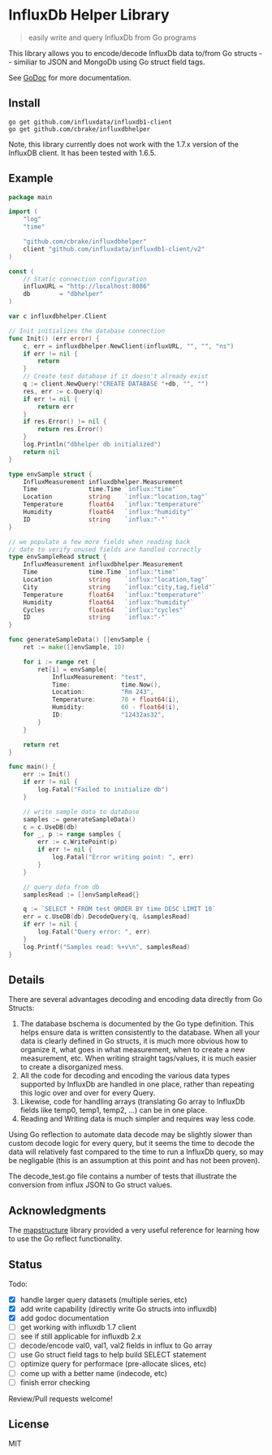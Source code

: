 # InfluxDb Helper Library

> easily write and query InfluxDb from Go programs

This library allows you to encode/decode InfluxDb data to/from
Go structs -- similiar to JSON and MongoDb using Go struct field tags.

See [GoDoc](https://godoc.org/github.com/cbrake/influxdbhelper) for more documentation.

## Install

```
go get github.com/influxdata/influxdb1-client
go get github.com/cbrake/influxdbhelper
```

Note, this library currently does not work with the 1.7.x version of the InfluxDB client. It has
been tested with 1.6.5.

## Example

```go
package main

import (
	"log"
	"time"

	"github.com/cbrake/influxdbhelper"
	client "github.com/influxdata/influxdb1-client/v2"
)

const (
	// Static connection configuration
	influxURL = "http://localhost:8086"
	db        = "dbhelper"
)

var c influxdbhelper.Client

// Init initializes the database connection
func Init() (err error) {
	c, err = influxdbhelper.NewClient(influxURL, "", "", "ns")
	if err != nil {
		return
	}
	// Create test database if it doesn't already exist
	q := client.NewQuery("CREATE DATABASE "+db, "", "")
	res, err := c.Query(q)
	if err != nil {
		return err
	}
	if res.Error() != nil {
		return res.Error()
	}
	log.Println("dbhelper db initialized")
	return nil
}

type envSample struct {
	InfluxMeasurement influxdbhelper.Measurement
	Time              time.Time `influx:"time"`
	Location          string    `influx:"location,tag"`
	Temperature       float64   `influx:"temperature"`
	Humidity          float64   `influx:"humidity"`
	ID                string    `influx:"-"`
}

// we populate a few more fields when reading back
// date to verify unused fields are handled correctly
type envSampleRead struct {
	InfluxMeasurement influxdbhelper.Measurement
	Time              time.Time `influx:"time"`
	Location          string    `influx:"location,tag"`
	City              string    `influx:"city,tag,field"`
	Temperature       float64   `influx:"temperature"`
	Humidity          float64   `influx:"humidity"`
	Cycles            float64   `influx:"cycles"`
	ID                string    `influx:"-"`
}

func generateSampleData() []envSample {
	ret := make([]envSample, 10)

	for i := range ret {
		ret[i] = envSample{
			InfluxMeasurement: "test",
			Time:              time.Now(),
			Location:          "Rm 243",
			Temperature:       70 + float64(i),
			Humidity:          60 - float64(i),
			ID:                "12432as32",
		}
	}

	return ret
}

func main() {
	err := Init()
	if err != nil {
		log.Fatal("Failed to initialize db")
	}

	// write sample data to database
	samples := generateSampleData()
	c = c.UseDB(db)
	for _, p := range samples {
		err := c.WritePoint(p)
		if err != nil {
			log.Fatal("Error writing point: ", err)
		}
	}

	// query data from db
	samplesRead := []envSampleRead{}

	q := `SELECT * FROM test ORDER BY time DESC LIMIT 10`
	err = c.UseDB(db).DecodeQuery(q, &samplesRead)
	if err != nil {
		log.Fatal("Query error: ", err)
	}
	log.Printf("Samples read: %+v\n", samplesRead)
}
```

## Details

There are several advantages decoding and encoding data directly from Go
Structs:

1. The database bschema is documented by the Go type definition. This helps ensure
   data is written consistently to the database. When all your data is clearly
   defined in Go structs, it is much more obvious how to organize it, what goes
   in what measurement, when to create a new measurement, etc. When writing
   straight tags/values, it is much easier to create a disorganized mess.
1. All the code for decoding and encoding the various data types supported
   by InfluxDb are handled in one place, rather than repeating this logic over
   and over for every Query.
1. Likewise, code for handling arrays (translating Go array to InfluxDb fields
   like temp0, temp1, temp2, ...) can be in one place.
1. Reading and Writing data is much simpler and requires way less code.

Using Go reflection to automate data decode may be slightly slower
than custom decode logic for every query, but it seems the time to decode the
data will relatively fast compared to the time to run a InfluxDb query, so
may be negligable (this is an assumption at this point and has not been
proven).

The decode_test.go file contains a number of tests that illustrate the
conversion from influx JSON to Go struct values.

## Acknowledgments

The [mapstructure](https://github.com/mitchellh/mapstructure)
library provided a very useful reference for learning how to
use the Go reflect functionality.

## Status

Todo:

* [x] handle larger query datasets (multiple series, etc)
* [x] add write capability (directly write Go structs into influxdb)
* [x] add godoc documentation
* [ ] get working with influxdb 1.7 client
* [ ] see if still applicable for influxdb 2.x
* [ ] decode/encode val0, val1, val2 fields in influx to Go array
* [ ] use Go struct field tags to help build SELECT statement
* [ ] optimize query for performace (pre-allocate slices, etc)
* [ ] come up with a better name (indecode, etc)
* [ ] finish error checking

Review/Pull requests welcome!

## License

MIT
